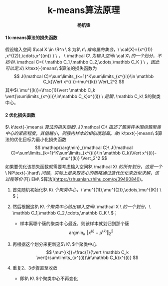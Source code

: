 # <center>k-means算法原理</center>

<center><strong>杨航锋</strong></center>

#### 1 k-means算法的损失函数

假设输入空间 $\cal X \in \R^n \ $ 为$\ n\ $维向量的集合，$\ \cal{X}=\{x^{(1)} ,x^{(2)},\cdots,x^{(m)} \} \ $，$ \ \mathcal  C\ $为输入空间$\ \cal X\ $的一个划分，不妨令$\ \mathcal C=\{ \mathbb C_1,\mathbb C_2,\cdots,\mathbb C_K \} \ $，因此可以定义$\ k\text{-}means\ $算法的损失函数为
$$
J(\mathcal C)=\sum\limits_{k=1}^K\sum\limits_{x^{(i)}\in \mathbb C_k}\Vert x^{(i)}-\mu^{(k)} \Vert_2^2
$$
其中$\ \mu^{(k)}=\frac{1}{\vert \mathbb C_k \vert}\sum\limits_{x^{(i)}\in\mathbb C_k}x^{(i)}  \ $是簇$\ \mathbb C_k\ $的聚类中心。

#### 2 优化损失函数

$\ k\text{-}means\ $算法的损失函数$\ J(\mathcal C)\ $描述了簇类样本围绕簇聚类中心的紧密程度，其值越小，则簇内样本的相似度越高。故$\ k\text{-}means\ $算法的优化目标为最小化损失函数
$$
\mathop{\arg\min}_{\mathcal C}\ J(\mathcal C)=\sum\limits_{k=1}^K\sum\limits_{x^{(i)}\in \mathbb C_k}\Vert x^{(i)}-\mu^{(k)} \Vert_2^2
$$
如果要优化该损失函数就需要考虑输入空间$\ \mathcal X\ $的所有划分，这是一个$\ NP\text{-}hard\ $问题，实际上是采取贪心的策略通过迭代优化来近似求解，该过程等价于[$\ EM\ $算法](https://zhuanlan.zhihu.com/p/39490840)。

1. 首先随机初始化$\ K\ $个聚类中心，$\ \mu^{(1)},\mu^{(2)},\cdots,\mu^{(K)} \ $；

2. 然后根据这$\ K\ $个聚类中心给出输入空间$\ \mathcal X \ $的一个划分，$\ \mathbb C_1,\mathbb C_2,\cdots,\mathbb C_K \ $；

    - 样本离哪个簇的聚类中心最近，则该样本就划归到那个簇
        $$
        \mathop{\arg\min}_{k}\ \Vert x^{(i)}-\mu^{(k)} \Vert_2^2
        $$

3. 再根据这个划分来更新这$\ K\ $个聚类中心
    $$
    \mu^{(k)}=\frac{1}{\vert \mathbb C_k \vert}\sum\limits_{x^{(i)}\in\mathbb C_k}x^{(i)}
    $$

4. 重复2、3步骤直至收敛

    - 即$\ K\ $个聚类中心不再变化